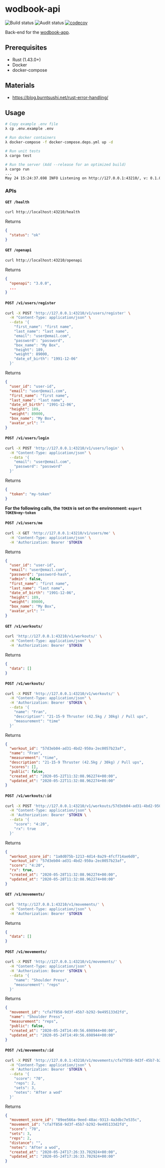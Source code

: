 # wodbook-api

![Build status](https://github.com/egilsster/wodbook-api/workflows/build/badge.svg?branch=main)
![Audit status](https://github.com/egilsster/wodbook-api/workflows/audit/badge.svg?branch=main)
[![codecov](https://codecov.io/gh/egilsster/wodbook-api/branch/main/graph/badge.svg)](https://codecov.io/gh/egilsster/wodbook-api)

Back-end for the [wodbook-app](https://github.com/egilsster/wodbook-app).

## Prerequisites

- Rust (1.43.0+)
- Docker
- docker-compose

## Materials

- <https://blog.burntsushi.net/rust-error-handling/>

## Usage

```sh
# Copy example .env file
λ cp .env.example .env

# Run docker containers
λ docker-compose -f docker-compose.deps.yml up -d

# Run unit tests
λ cargo test

# Run the server (Add --release for an optimized build)
λ cargo run
...
May 24 15:24:37.698 INFO Listening on http://127.0.0.1:43210/, v: 0.1.0
```

### APIs

#### `GET /health`

```sh
curl http://localhost:43210/health
```

Returns

```json
{
  "status": "ok"
}
```

#### `GET /openapi`

```sh
curl http://localhost:43210/openapi
```

Returns

```json
{
  "openapi": "3.0.0",
  ...
}
```

#### `POST /v1/users/register`

```sh
curl -X POST 'http://127.0.0.1:43210/v1/users/register' \
  -H "Content-Type: application/json" \
  --data '{
    "first_name": "first name",
    "last_name": "last name",
    "email": "user@email.com",
    "password": "password",
    "box_name": "My Box",
    "height": 189,
    "weight": 89000,
    "date_of_birth": "1991-12-06"
  }'
```

Returns

```json
{
  "user_id": "user-id",
  "email": "user@email.com",
  "first_name": "first name",
  "last_name": "last name",
  "date_of_birth": "1991-12-06",
  "height": 189,
  "weight": 89000,
  "box_name": "My Box",
  "avatar_url": ""
}
```

#### `POST /v1/users/login`

```sh
curl -X POST 'http://127.0.0.1:43210/v1/users/login' \
  -H "Content-Type: application/json" \
  --data '{
    "email": "user@email.com",
    "password": "password"
  }'
```

Returns

```json
{
  "token": "my-token"
}
```

**For the following calls, the `TOKEN` is set on the environment: `export TOKEN=my-token`**

#### `POST /v1/users/me`

```sh
curl -X GET 'http://127.0.0.1:43210/v1/users/me' \
  -H 'Content-Type: application/json' \
  -H 'Authorization: Bearer '$TOKEN
```

Returns

```json
{
  "user_id": "user-id",
  "email": "user@email.com",
  "password": "password-hash",
  "admin": false,
  "first_name": "first name",
  "last_name": "last name",
  "date_of_birth": "1991-12-06",
  "height": 189,
  "weight": 89000,
  "box_name": "My Box",
  "avatar_url": ""
}
```

#### `GET /v1/workouts/`

```sh
curl 'http://127.0.0.1:43210/v1/workouts/' \
  -H "Content-Type: application/json" \
  -H 'Authorization: Bearer '$TOKEN
```

Returns

```json
{
  "data": []
}
```

#### `POST /v1/workouts/`

```sh
curl -X POST 'http://127.0.0.1:43210/v1/workouts/' \
  -H "Content-Type: application/json" \
  -H 'Authorization: Bearer '$TOKEN \
  --data '{
    "name": "Fran",
    "description": "21-15-9 Thruster (42.5kg / 30kg) / Pull ups",
    "measurement": "time"
  }'
```

Returns

```json
{
  "workout_id": "57d3eb04-ad31-4bd2-950a-2ec0057b23af",
  "name": "Fran",
  "measurement": "time",
  "description": "21-15-9 Thruster (42.5kg / 30kg) / Pull ups",
  "scores": [],
  "public": false,
  "created_at": "2020-05-22T11:32:08.962274+00:00",
  "updated_at": "2020-05-22T11:32:08.962274+00:00"
}
```

#### `POST /v1/workouts/:id`

```sh
curl -X POST 'http://127.0.0.1:43210/v1/workouts/57d3eb04-ad31-4bd2-950a-2ec0057b23af' \
  -H "Content-Type: application/json" \
  -H 'Authorization: Bearer '$TOKEN \
  --data '{
    "score": "4:20",
    "rx": true
  }'
```

Returns

```json
{
  "workout_score_id": "1a8d075b-1213-4d14-8a29-4fcf714ae6d0",
  "workout_id": "57d3eb04-ad31-4bd2-950a-2ec0057b23af",
  "score": "4:20",
  "rx": true,
  "created_at": "2020-05-28T11:32:08.962274+00:00",
  "updated_at": "2020-05-28T11:32:08.962274+00:00"
}
```

#### `GET /v1/movements/`

```sh
curl 'http://127.0.0.1:43210/v1/movements/' \
  -H "Content-Type: application/json" \
  -H 'Authorization: Bearer '$TOKEN
```

Returns

```json
{
  "data": []
}
```

#### `POST /v1/movements/`

```sh
curl -X POST 'http://127.0.0.1:43210/v1/movements/' \
  -H "Content-Type: application/json" \
  -H 'Authorization: Bearer '$TOKEN \
  --data '{
    "name": "Shoulder Press",
    "measurement": "reps"
  }'
```

Returns

```json
{
  "movement_id": "cfa7f858-9d3f-45b7-b292-9e495133d2fd",
  "name": "Shoulder Press",
  "measurement": "reps",
  "public": false,
  "created_at": "2020-05-24T14:49:56.698944+00:00",
  "updated_at": "2020-05-24T14:49:56.698944+00:00"
}

```

#### `POST /v1/movements/:id`

```sh
curl -X POST 'http://127.0.0.1:43210/v1/movements/cfa7f858-9d3f-45b7-b292-9e495133d2fd' \
  -H "Content-Type: application/json" \
  -H 'Authorization: Bearer '$TOKEN \
  --data '{
    "score": "70",
    "reps": 2,
    "sets": 3,
    "notes": "After a wod"
  }'
```

Returns

```json
{
  "movement_score_id": "89ee566a-9eed-48ac-9313-4a3dbc7e535c",
  "movement_id": "cfa7f858-9d3f-45b7-b292-9e495133d2fd",
  "score": "70",
  "sets": 3,
  "reps": 2,
  "distance": "",
  "notes": "After a wod",
  "created_at": "2020-05-24T17:26:33.702924+00:00",
  "updated_at": "2020-05-24T17:26:33.702924+00:00"
}
```
